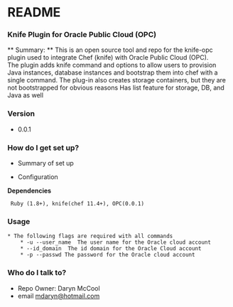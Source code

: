 # README #

### Knife Plugin for Oracle Public Cloud (OPC) ###

** Summary: **
This is an open source tool and repo for the knife-opc plugin used to integrate Chef (knife) with Oracle Public Cloud (OPC).  
The plugin adds knife command and options to allow users to provision Java instances, database instances and bootstrap them 
into chef with a single command.  The plug-in also creates storage containers, but they are not bootstrapped for obvious reasons
Has list feature for storage, DB, and Java as well
### Version ###
* 0.0.1

### How do I get set up? ###

* Summary of set up

* Configuration

 **Dependencies**

     Ruby (1.8+), knife(chef 11.4+), OPC(0.0.1)


### Usage ###

	* The following flags are required with all commands 
		* -u --user_name  The user name for the Oracle cloud account
		* --id_domain  The id domain for the Oracle Cloud account
		* -p --passwd The password for the Oracle cloud account
		
		
		



### Who do I talk to? ###

* Repo Owner: Daryn McCool
* email
mdaryn@hotmail.com